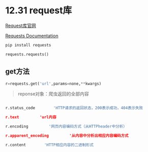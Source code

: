 12.31 request库
=======

[Request库官网](http://www.python-requests.org)

[Requests Documentation](https://requests.readthedocs.io/_/downloads/en/master/pdf/)

```python
pip install requests

requests.requests()
```

get方法
---
```python
r=requests.get('url',params=none,**kwargs)
```

>reponse对象：爬虫返回的全部内容
  
  ```python
  
  r.status_code        'HTTP请求的返回状态，200表示成功，404表示失败
  
  r.text         'url内容
  
  r.encoding         '网页内容编码方式（从HTTPheader中分析）
  
  r.apparent_encoding         '从内容中分析出相应内容编码方式
  
  r.content        'HTTP相应内容的二进制形式
  ```
